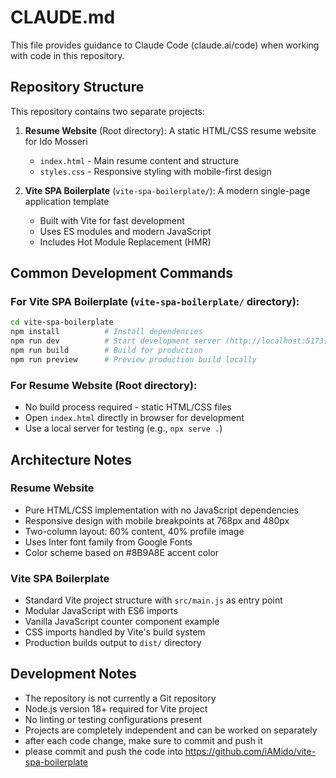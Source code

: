 # CLAUDE.md

This file provides guidance to Claude Code (claude.ai/code) when working with code in this repository.

## Repository Structure

This repository contains two separate projects:

1. **Resume Website** (Root directory): A static HTML/CSS resume website for Ido Mosseri
   - `index.html` - Main resume content and structure
   - `styles.css` - Responsive styling with mobile-first design

2. **Vite SPA Boilerplate** (`vite-spa-boilerplate/`): A modern single-page application template
   - Built with Vite for fast development
   - Uses ES modules and modern JavaScript
   - Includes Hot Module Replacement (HMR)

## Common Development Commands

### For Vite SPA Boilerplate (`vite-spa-boilerplate/` directory):
```bash
cd vite-spa-boilerplate
npm install          # Install dependencies
npm run dev          # Start development server (http://localhost:5173)
npm run build        # Build for production
npm run preview      # Preview production build locally
```

### For Resume Website (Root directory):
- No build process required - static HTML/CSS files
- Open `index.html` directly in browser for development
- Use a local server for testing (e.g., `npx serve .`)

## Architecture Notes

### Resume Website
- Pure HTML/CSS implementation with no JavaScript dependencies
- Responsive design with mobile breakpoints at 768px and 480px
- Two-column layout: 60% content, 40% profile image
- Uses Inter font family from Google Fonts
- Color scheme based on #8B9A8E accent color

### Vite SPA Boilerplate
- Standard Vite project structure with `src/main.js` as entry point
- Modular JavaScript with ES6 imports
- Vanilla JavaScript counter component example
- CSS imports handled by Vite's build system
- Production builds output to `dist/` directory

## Development Notes

- The repository is not currently a Git repository
- Node.js version 18+ required for Vite project
- No linting or testing configurations present
- Projects are completely independent and can be worked on separately
- after each code change, make sure to commit and push it
- please commit and push the code into https://github.com/iAMido/vite-spa-boilerplate